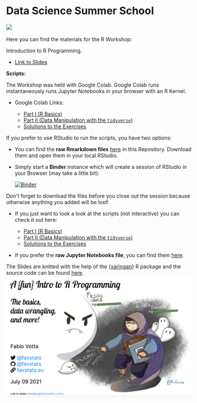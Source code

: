 # Data Science Summer School

![](https://socialdatascience.network/courses/poster/r.png)


Here you can find the materials for the R Workshop:

Introduction to R Programming.

+ [Link to Slides](https://favstats.github.io/ds3_r_intro)

**Scripts:**

The Workshop was held with Google Colab. Google Colab runs instantaneously runs Jupyter Notebooks in your browser with an R Kernel.

+ Google Colab Links:

    + [Part I (R Basics)](https://colab.research.google.com/drive/1dLsdGbkvgn1JbWgsy9Z-pFmPd_2MG4Xu?usp=sharing)
    + [Part II (Data Manipulation with the `tidyverse`)](https://colab.research.google.com/drive/14CRElnKewnp5MnlxhqVu6OOcIXd-Bkaj?usp=sharing)
    + [Solutions to the Exercises](https://colab.research.google.com/drive/11UXpilfyMAFQtvdMvD7MhS2_XXKvUT9f?usp=sharing)

If you prefer to use RStudio to run the scripts, you have two options:

+ You can find the **raw Rmarkdown files** [here](https://github.com/favstats/ds3_r_intro/tree/main/Rmd) in this Repository. Download them and open them in your local RStudio.

+ Simply start a **Binder** instance which will create a session of RStudio in your Browser (may take a little bit):

   [![Binder](https://binder.pangeo.io/badge_logo.svg)](https://binder.pangeo.io/v2/gh/favstats/ds3_r_intro/rstudio?urlpath=rstudio)
   
 Don't forget to download the files before you close out the session because otherwise anything you added will be lost!

+ If you just want to look a look at the scripts (not interactive) you can check it out here:

    + [Part I (R Basics)](https://favstats.github.io/ds3_r_intro/Rmd/01_rbasics)
    + [Part II (Data Manipulation with the `tidyverse`)](https://favstats.github.io/ds3_r_intro/Rmd/02_datamanipulation)
    + [Solutions to the Exercises](https://favstats.github.io/ds3_r_intro/Rmd/03_solutions)

+ If you prefer the **raw Jupyter Notebooks file**, you can find them [here](https://github.com/favstats/ds3_r_intro/tree/main/jupyter).



The Slides are knitted with the help of the {[xaringan](https://github.com/yihui/xaringan)} R package and the source code can be found [here](https://github.com/favstats/ds3_r_intro/blob/main/index.Rmd).
![](images/title2.png)

